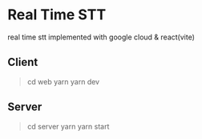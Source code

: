 # Real Time STT

real time stt implemented with google cloud & react(vite)

## Client

> cd web
> yarn
> yarn dev

## Server

> cd server
> yarn
> yarn start